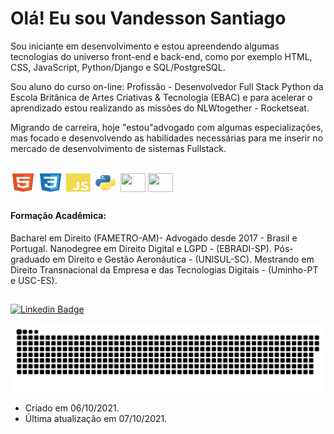 # Olá! Eu sou Vandesson Santiago

Sou iniciante em desenvolvimento e estou apreendendo algumas tecnologias do universo front-end e back-end, como por exemplo HTML, CSS, JavaScript, Python/Django e SQL/PostgreSQL.

Sou aluno do curso on-line: Profissão - Desenvolvedor Full Stack Python da Escola Britânica de Artes Criativas & Tecnologia (EBAC) e para acelerar o aprendizado estou realizando as missões do NLWtogether - Rocketseat.

Migrando de carreira, hoje "estou"advogado com algumas especializações, mas focado e desenvolvendo as habilidades necessárias para me inserir no mercado de desenvolvimento de sistemas Fullstack.

<div style="display: inline_block"><br>
  
  <img align="center" alt="Vand-HTML" height="30" width="40" src="https://raw.githubusercontent.com/devicons/devicon/master/icons/html5/html5-original.svg">
  <img align="center" alt="Vand-CSS" height="30" width="40" src="https://raw.githubusercontent.com/devicons/devicon/master/icons/css3/css3-original.svg">
  <img align="center" alt="Vand-Js" height="30" width="40" src="https://raw.githubusercontent.com/devicons/devicon/master/icons/javascript/javascript-plain.svg">
  <img align="center" alt="Vand-Python" height="30" width="40" src="https://raw.githubusercontent.com/devicons/devicon/master/icons/python/python-original.svg">
  <img align="center" alta="Vand-Django" height="30" width="40" src="https://cdn.jsdelivr.net/gh/devicons/devicon/icons/django/django-original.svg">
  <img align="center" alta="Vand-PostegreSQL" height="30" width="40" src="https://cdn.jsdelivr.net/gh/devicons/devicon/icons/postgresql/postgresql-plain.svg">

</div>

##
<h4>Formação Acadêmica:</h4>

Bacharel em Direito (FAMETRO-AM)- Advogado desde 2017 - Brasil e Portugal.
Nanodegree em Direito Digital e LGPD - (EBRADI-SP).
Pós-graduado em Direito e Gestão Aeronáutica - (UNISUL-SC).
Mestrando em Direito Transnacional da Empresa e das Tecnologias Digitais - (Uminho-PT e USC-ES).

##

[![Linkedin Badge](https://img.shields.io/badge/-Vandesson%20Santiago-26ab8c?style=flat-square&logo=Linkedin&logoColor=white&link=https://www.linkedin.com/in/vandesson-santiago-95780b79/)](https://www.linkedin.com/in/vandesson-santiago-95780b79/)

<div> 
   
  ![Snake animation](https://github.com/vandessonsantiago/vandessonsantiago/blob/output/github-contribution-grid-snake.svg)
 
</div>

- Criado em 06/10/2021.
- Última atualização em 07/10/2021.

